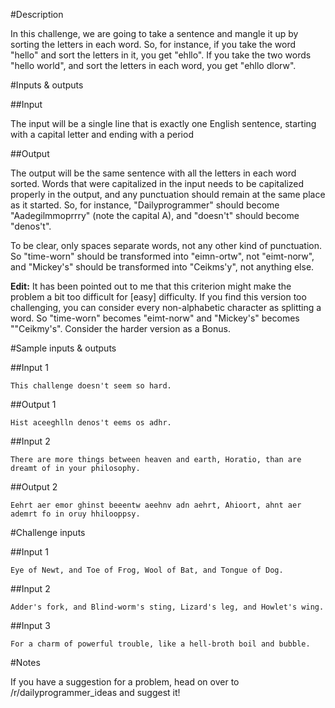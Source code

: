 #Description

In this challenge, we are going to take a sentence and mangle it up by sorting the letters in each word. So, for instance, if you take the word "hello" and sort the letters in it, you get "ehllo". If you take the two words "hello world", and sort the letters in each word, you get "ehllo dlorw". 

#Inputs &amp; outputs

##Input

The input will be a single line that is exactly one English sentence, starting with a capital letter and ending with a period

##Output

The output will be the same sentence with all the letters in each word sorted. Words that were capitalized in the input needs to be capitalized properly in the output, and any punctuation should remain at the same place as it started. So, for instance, "Dailyprogrammer" should become "Aadegilmmoprrry" (note the capital A), and "doesn't" should become "denos't". 

To be clear, only spaces separate words, not any other kind of punctuation. So "time-worn" should be transformed into "eimn-ortw", not "eimt-norw", and "Mickey's" should be transformed into "Ceikms'y", not anything else. 

**Edit:** It has been pointed out to me that this criterion might make the problem a bit too difficult for [easy] difficulty. If you find this version too challenging, you can consider every non-alphabetic character as splitting a word. So "time-worn" becomes "eimt-norw" and "Mickey's" becomes ""Ceikmy's". Consider the harder version as a Bonus. 

#Sample inputs &amp; outputs

##Input 1

    This challenge doesn't seem so hard.

##Output 1

    Hist aceeghlln denos't eems os adhr.

##Input 2

    There are more things between heaven and earth, Horatio, than are dreamt of in your philosophy. 

##Output 2

    Eehrt aer emor ghinst beeentw aeehnv adn aehrt, Ahioort, ahnt aer ademrt fo in oruy hhilooppsy.

#Challenge inputs

##Input 1

    Eye of Newt, and Toe of Frog, Wool of Bat, and Tongue of Dog.

##Input 2

    Adder's fork, and Blind-worm's sting, Lizard's leg, and Howlet's wing. 
    
##Input 3

    For a charm of powerful trouble, like a hell-broth boil and bubble.

#Notes

If you have a suggestion for a problem, head on over to /r/dailyprogrammer_ideas and suggest it!
